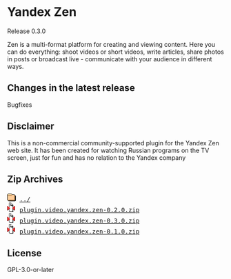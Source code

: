 # Yandex Zen
Release 0.3.0

Zen is a multi-format platform for creating and viewing content. Here you can do everything: shoot videos or short videos, write articles, share photos in posts or broadcast live - communicate with your audience in different ways.
        

## Changes in the latest release 
 Bugfixes

## Disclaimer 
 This is a non-commercial community-supported plugin for the Yandex Zen web site. It has been created for watching Russian programs on the TV screen, just for fun and has no relation to the Yandex company
        

## Zip Archives
<pre>
<img src="../../icons/folder.gif" alt="[DIR]" > <a href="../">../</a> 
<img src="../../icons/compressed.gif" alt="[ZIP]" > <a href="plugin.video.yandex.zen-0.2.0.zip">plugin.video.yandex.zen-0.2.0.zip</a> 
<img src="../../icons/compressed.gif" alt="[ZIP]" > <a href="plugin.video.yandex.zen-0.3.0.zip">plugin.video.yandex.zen-0.3.0.zip</a> 
<img src="../../icons/compressed.gif" alt="[ZIP]" > <a href="plugin.video.yandex.zen-0.1.0.zip">plugin.video.yandex.zen-0.1.0.zip</a> 
</pre>
## License 
 GPL-3.0-or-later

